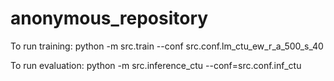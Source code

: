 # anonymous_repository
To run training:
python -m src.train --conf src.conf.lm_ctu_ew_r_a_500_s_40

To run evaluation:
python -m src.inference_ctu --conf=src.conf.inf_ctu
